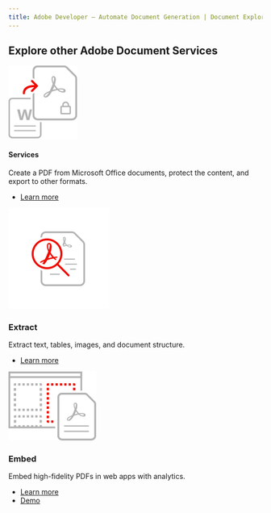 ```yaml
---
title: Adobe Developer — Automate Document Generation | Document Explore | Adobe
---
```


<TitleBlock slots="heading" theme="light" className='titleBlock-align-left'/>

## Explore other Adobe Document Services

<ProductCard slots="icon, heading, text, buttons" theme="light" width="33%" className="product-card-compact-img product-card-compact-img-service"/>

![Create Source Support](../../images/create_secure_support.svg)

#### Services

Create a PDF from Microsoft Office documents, protect the content, and export to other formats.

* [Learn more](/src/pages/apis/pdf-services.md)


<ProductCard slots="icon, heading, text, buttons" theme="light" width="33%" className="product-card-compact-img product-card-compact-img-service"/>

![High Fidelity](../../images/high-fidelity.svg)

### Extract

Extract text, tables, images, and document structure.

* [Learn more](/src/pages/apis/pdf-extract.md)


<ProductCard slots="icon, heading, text, buttons" theme="light" width="33%" className="product-card-compact-img product-card-compact-img-service"/>

![Customizable Experience](../../images/customizable_experience.svg)

### Embed

Embed high-fidelity PDFs in web apps with analytics.

* [Learn more](/src/pages/apis/pdf-embed.md)
* [Demo](https://documentcloud.adobe.com/view-sdk-demo/index.html#/view/FULL_WINDOW/Bodea%20Brochure.pdf)